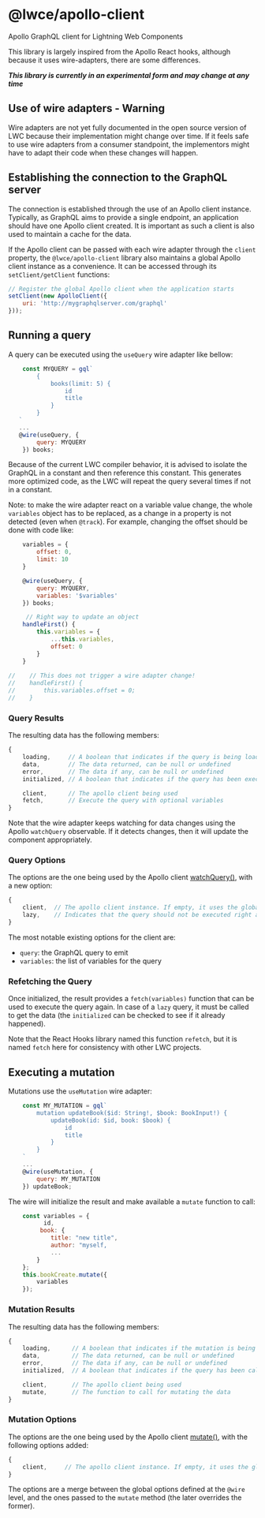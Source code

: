 # @lwce/apollo-client

Apollo GraphQL client for Lightning Web Components

This library is largely inspired from the Apollo React hooks, although because it uses wire-adapters, there are some differences.

***This library is currently in an experimental form and may change at any time***


## Use of wire adapters - Warning

Wire adapters are not yet fully documented in the open source version of LWC because their implementation might change over time. If it feels safe to use wire adapters from a consumer standpoint, the implementors might have to adapt their code when these changes will happen.


## Establishing the connection to the GraphQL server

The connection is established through the use of an Apollo client instance. Typically, as GraphQL aims to provide a single endpoint, an application should have one Apollo client created. It is important as such a client is also used to maintain a cache for the data.  

If the Apollo client can be passed with each wire adapter through the `client` property, the `@lwce/apollo-client` library also maintains a global Apollo client instance as a convenience. It can be accessed through its `setClient/getClient` functions:  

```javascript
// Register the global Apollo client when the application starts
setClient(new ApolloClient({
    uri: 'http://mygraphqlserver.com/graphql'
}));
```


## Running a query

A query can be executed using the `useQuery` wire adapter like bellow:  

```javascript
	const MYQUERY = gql`
        {
            books(limit: 5) {
                id
                title
            }
        }        
   `
   ...
   @wire(useQuery, {
        query: MYQUERY
    }) books;
```

Because of the current LWC compiler behavior, it is advised to isolate the GraphQL in a constant and then reference this constant. This generates more optimized code, as the LWC will repeat the query several times if not in a constant.  

Note: to make the wire adapter react on a variable value change, the whole `variables` object has to be replaced, as a change in a property is not detected (even when `@track`). For example, changing the offset should be done with code like:  

```javascript
    variables = {
        offset: 0,
        limit: 10
    }

    @wire(useQuery, {
        query: MYQUERY,
        variables: '$variables'
    }) books;

	 // Right way to update an object
    handleFirst() {
        this.variables = {
            ...this.variables,
            offset: 0
        }
    }
    
//    // This does not trigger a wire adapter change!
//    handleFirst() {
//        this.variables.offset = 0;
//    }
```  



### Query Results

The resulting data has the following members:  

```javascript
{
    loading,     // A boolean that indicates if the query is being loaded
    data,        // The data returned, can be null or undefined
    error,       // The data if any, can be null or undefined
    initialized, // A boolean that indicates if the query has been executed at least once 

    client,      // The apollo client being used
    fetch,       // Execute the query with optional variables
}
```  

Note that the wire adapter keeps watching for data changes using the Apollo `watchQuery` observable. If it detects changes, then it will update the component appropriately.  


### Query Options

The options are the one being used by the Apollo client [watchQuery()](https://www.apollographql.com/docs/react/api/apollo-client/#ApolloClient.watchQuery), with a new option:

```javascript
{
    client,  // The apollo client instance. If empty, it uses the globally registered one.
    lazy,    // Indicates that the query should not be executed right away, but later calling fetch()
}
``` 

The most notable existing options for the client are:  

- `query`: the GraphQL query to emit
- `variables`: the list of variables for the query


### Refetching the Query

Once initialized, the result provides a `fetch(variables)` function that can be used to execute the query again. In case of a `lazy` query, it must be called to get the data (the `initialized` can be checked to see if it already happened).  

Note that the React Hooks library named this function `refetch`, but it is named `fetch` here for consistency with other LWC projects.


## Executing a mutation

Mutations use the `useMutation` wire adapter:  

```javascript
    const MY_MUTATION = gql`
        mutation updateBook($id: String!, $book: BookInput!) {
            updateBook(id: $id, book: $book) {
                id
                title
            }
        }    
    `
    ...
    @wire(useMutation, {
        query: MY_MUTATION
    }) updateBook;
```  
 
The wire will initialize the result and make available a `mutate` function to call:  

```javascript
    const variables = {
    	  id,
	     book: {
            title: "new title",
            author: "myself,
            ...
        }
    };
    this.bookCreate.mutate({
        variables
    });
```  


### Mutation Results

The resulting data has the following members:  

```javascript
{
    loading,      // A boolean that indicates if the mutation is being executed
    data,         // The data returned, can be null or undefined
    error,        // The data if any, can be null or undefined
    initialized,  // A boolean that indicates if the query has been called once

    client,       // The apollo client being used
    mutate,       // The function to call for mutating the data
}
```  


### Mutation Options

The options are the one being used by the Apollo client [mutate()](https://www.apollographql.com/docs/react/api/apollo-client/#ApolloClient.mutate), with the following options added:

```javascript
{
    client,     // The apollo client instance. If empty, it uses the globally registered one.
}
```

The options are a merge between the global options defined at the `@wire` level, and the ones passed to the `mutate` method (the later overrides the former).  
